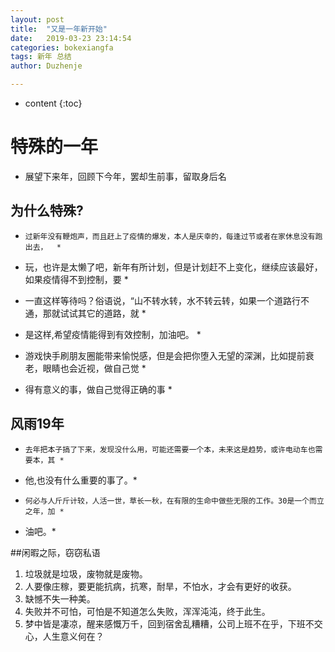```yaml
---
layout: post
title:  "又是一年新开始"
date:   2019-03-23 23:14:54
categories: bokexiangfa
tags: 新年 总结 
author: Duzhenje

---
```


* content
{:toc}
# 特殊的一年
* 展望下来年，回顾下今年，罢却生前事，留取身后名
## 为什么特殊?
*     过新年没有鞭炮声，而且赶上了疫情的爆发，本人是庆幸的，每逢过节或者在家休息没有跑出去，  *
* 玩，也许是太懒了吧，新年有所计划，但是计划赶不上变化，继续应该最好，如果疫情得不到控制，要  *
* 一直这样等待吗？俗语说，“山不转水转，水不转云转，如果一个道路行不通，那就试试其它的道路，就 *
* 是这样,希望疫情能得到有效控制，加油吧。 *

* 游戏快手刷朋友圈能带来愉悦感，但是会把你堕入无望的深渊，比如提前衰老，眼睛也会近视，做自己觉 *
* 得有意义的事，做自己觉得正确的事 *

## 风雨19年 
*     去年把本子搞了下来，发现没什么用，可能还需要一个本，未来这是趋势，或许电动车也需要本，其 *
* 他,也没有什么重要的事了。*
*     何必与人斤斤计较，人活一世，草长一秋，在有限的生命中做些无限的工作。30是一个而立之年，加 *  
* 油吧。*

##闲暇之际，窃窃私语

1. 垃圾就是垃圾，废物就是废物。
2. 人要像庄稼，要更能抗病，抗寒，耐旱，不怕水，才会有更好的收获。
3. 缺憾不失一种美。
4. 失败并不可怕，可怕是不知道怎么失败，浑浑沌沌，终于此生。
5. 梦中皆是凄凉，醒来感慨万千，回到宿舍乱糟糟，公司上班不在乎，下班不交心，人生意义何在？
